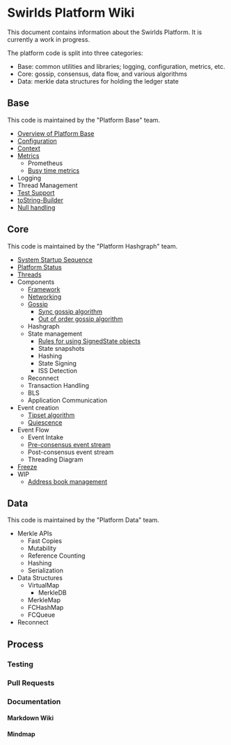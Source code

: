 # Swirlds Platform Wiki

This document contains information about the Swirlds Platform. It is currently a work in progress.

The platform code is split into three categories:

- Base: common utilities and libraries; logging, configuration, metrics, etc.
- Core: gossip, consensus, data flow, and various algorithms
- Data: merkle data structures for holding the ledger state

## Base

This code is maintained by the "Platform Base" team.

- [Overview of Platform Base](./base/base.md)
- [Configuration](./base/configuration/configuration.md)
- [Context](./base/context/context.md)
- [Metrics](./base/metrics/metrics.md)
  - Prometheus
  - [Busy time metrics](base/metrics/metric-types/busy-time-metric.md)
- Logging
- Thread Management
- [Test Support](./base/test-support/test-support.md)
- [toString-Builder](./base/to-string/to-string.md)
- [Null handling](./base/null-handling/null-handling.md)

## Core

This code is maintained by the "Platform Hashgraph" team.

- [System Startup Sequence](./core/system-startup-sequence.svg)
- [Platform Status](./core/platform-status.md)
- [Threads](./core/core-platform-threads.drawio.svg)
- Components
  - [Framework](components/componentFramework.md)
  - [Networking](core/network/network.md)
  - [Gossip](./core/gossip/gossip.md)
    - [Sync gossip algorithm](core/gossip/syncing/sync-protocol.md)
    - [Out of order gossip algorithm](core/gossip/OOG/OOG-protocol.md)
  - Hashgraph
  - State management
    - [Rules for using SignedState objects](./core/signed-state-use.md)
    - State snapshots
    - Hashing
    - State Signing
    - ISS Detection
  - Reconnect
  - Transaction Handling
  - BLS
  - Application Communication
- Event creation
  - [Tipset algorithm](core/tipset-algorithm.md)
  - [Quiescence](core/quiescence/quiescence.md)
- Event Flow
  - Event Intake
  - [Pre-consensus event stream](core/preconsensusEventStream.svg)
  - Post-consensus event stream
  - Threading Diagram
- [Freeze](core/freeze/freeze.md)
- WIP
  - [Address book management](core/address-book-management.md)

## Data

This code is maintained by the "Platform Data" team.

- Merkle APIs
  - Fast Copies
  - Mutability
  - Reference Counting
  - Hashing
  - Serialization
- Data Structures
  - VirtualMap
    - MerkleDB
  - MerkleMap
  - FCHashMap
  - FCQueue
- Reconnect

## Process

### Testing

### Pull Requests

### Documentation

#### Markdown Wiki

#### Mindmap

